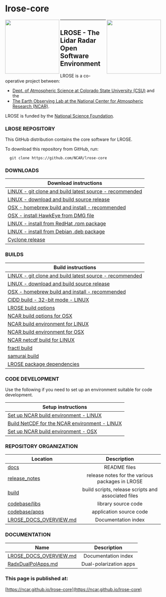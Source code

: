 # lrose-core

<img align="left" width="175" height="175" src="./docs/images/LROSE_logo.small.png">
<img align="right" width="175" height="175" src="./docs/images/spol_dynamo.jpg">

--------------------------------------------

## **LROSE** - The Lidar Radar Open Software Environment

LROSE is a co-operative project between:

  * [Dept. of Atmospheric Science at Colorado State University (CSU)](http://www.atmos.colostate.edu/) and the
  * [The Earth Observing Lab at the National Center for Atmospheric Research (NCAR)](https://www.eol.ucar.edu/content/lidar-radar-open-software-environment).

LROSE is funded by the [National Science Foundation](https://www.nsf.gov).

### LROSE REPOSITORY

This GitHub distribution contains the core software for LROSE.

To download this repository from GitHub, run:

```
  git clone https://github.com/NCAR/lrose-core
```

### DOWNLOADS

| Download instructions |
| --------------------- |
| [LINUX - git clone and build latest source - recommended](./docs/download/clone_src_and_build.linux.md) |
| [LINUX - download and build source release](./docs/download/download_src_release_and_build.linux.md) |
| [OSX - homebrew build and install - recommended](./docs/download/homebrew_install.mac_osx.md) |
| [OSX - install HawkEye from DMG file](./docs/download/hawkeye_install_from_dmg.md) |
| [LINUX - install from RedHat .rpm package](./docs/download/download_rpm_and_install.md) |
| [LINUX - install from Debian .deb package](./docs/download/download_deb_and_install.md) |
| [Cyclone release](https://github.com/nsf-lrose/lrose-cyclone) |

### BUILDS

| Build instructions |
| --------------------- |
| [LINUX - git clone and build latest source - recommended](./docs/download/clone_src_and_build.linux.md) |
| [LINUX - download and build source release](./docs/download/download_src_release_and_build.linux.md) |
| [OSX - homebrew build and install - recommended](./docs/download/homebrew_install.mac_osx.md) |
| [CIDD build - 32-bit mode - LINUX](./docs/build/CIDD_build.linux.md) |
| [LROSE build options](./docs/build/LROSE_build_options.md) |
| [NCAR build options for OSX](./docs/build/NCAR_build_OSX.md) |
| [NCAR build environment for LINUX](./docs/build/NCAR_build_environment.linux.md) |
| [NCAR build environment for OSX](./docs/build/NCAR_build_environment.osx.md) |
| [NCAR netcdf build for LINUX](./docs/build/NCAR_netcdf_build.linux.md) |
| [fractl build](./docs/build/build_fractl.md) |
| [samurai build](./docs/build/build_samurai.md) |
| [LROSE package dependencies](./docs/build/lrose_package_dependencies.md) |

### CODE DEVELOPMENT

Use the following if you need to set up an environment suitable for code development.

| Setup instructions |
| --------------------- |
| [Set up NCAR build environment - LINUX](./docs/build/NCAR_build_environment.linux.md) |
| [Build NetCDF for the NCAR environment - LINUX](./docs/build/NCAR_netcdf_build.linux.md) |
| [Set up NCAR build environment - OSX](./docs/build/NCAR_build_environment.osx.md) |

### REPOSITORY ORGANIZATION

| Location      | Description   |
| ------------- |:-------------:|
| [docs](./docs) | README files |
| [release_notes](./release_notes) | release notes for the various packages in LROSE |
| [build](./build) | build scripts, release scripts and associated files |
| [codebase/libs](./codebase/libs) | library source code |
| [codebase/apps](./codebase/apps) | application source code |
| [LROSE_DOCS_OVERVIEW.md](./docs/LROSE_DOCS_OVERVIEW.md) | Documentation index |

### DOCUMENTATION

| Name           | Description   |
| -------------- |:-------------:|
| [LROSE_DOCS_OVERVIEW.md](./docs/LROSE_DOCS_OVERVIEW.md) | Documentation index |
| [RadxDualPolApps.md](./docs/apps/radx/dualpol/RadxDualpolApps.md) | Dual-polarization apps |

### This page is published at:

[https://ncar.github.io/lrose-core](https://ncar.github.io/lrose-core)

